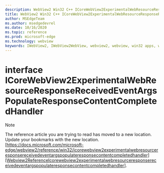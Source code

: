 ```yaml
---
description: WebView2 Win32 C++ ICoreWebView2ExperimentalWebResourceResponseReceivedEventArgsPopulateResponseContentCompletedHandler
title: WebView2 Win32 C++ ICoreWebView2ExperimentalWebResourceResponseReceivedEventArgsPopulateResponseContentCompletedHandler
author: MSEdgeTeam
ms.author: msedgedevrel
ms.date: 10/16/2020
ms.topic: reference
ms.prod: microsoft-edge
ms.technology: webview
keywords: IWebView2, IWebView2WebView, webview2, webview, win32 apps, win32, edge, ICoreWebView2, ICoreWebView2Controller, browser control, edge html, ICoreWebView2ExperimentalWebResourceResponseReceivedEventArgsPopulateResponseContentCompletedHandler
---
```


# interface ICoreWebView2ExperimentalWebResourceResponseReceivedEventArgsPopulateResponseContentCompletedHandler 

> [!NOTE]
> The reference article you are trying to read has moved to a new location.  
> Update your bookmarks with the new location.  
> [https://docs.microsoft.com/microsoft-edge/webview2/reference/win32/icorewebview2experimentalwebresourceresponsereceivedeventargspopulateresponsecontentcompletedhandler][Webview2ReferenceIcorewebview2experimentalwebresourceresponsereceivedeventargspopulateresponsecontentcompletedhandler].  

[Webview2ReferenceIcorewebview2experimentalwebresourceresponsereceivedeventargspopulateresponsecontentcompletedhandler]: /microsoft-edge/webview2/reference/win32/icorewebview2experimentalwebresourceresponsereceivedeventargspopulateresponsecontentcompletedhandler "interface ICoreWebView2ExperimentalWebResourceResponseReceivedEventArgsPopulateResponseContentCompletedHandler | Microsoft Docs"
